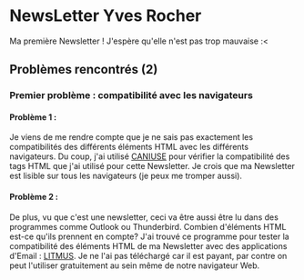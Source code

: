 # NewsLetter Yves Rocher

Ma première Newsletter ! J'espère qu'elle n'est pas trop mauvaise :<

## Problèmes rencontrés (2)

### Premier problème : compatibilité avec les navigateurs

#### Problème 1 :
Je viens de me rendre compte que je ne sais pas exactement les compatibilités des différents éléments HTML avec les différents navigateurs. Du coup, j'ai utilisé [CANIUSE](https://caniuse.com/#search=padding) pour vérifier la compatibilité des tags HTML que j'ai utilisé pour cette Newsletter. Je crois que ma Newsletter est lisible sur tous les navigateurs (je peux me tromper aussi).

#### Problème 2 :
De plus, vu que c'est une newsletter, ceci va être aussi être lu dans des programmes comme Outlook ou Thunderbird. Combien d'éléments HTML est-ce qu'ils prennent en compte? J'ai trouvé ce programme pour tester la compatibilité des éléments HTML de ma Newsletter avec des applications d'Email : [LITMUS](https://putsmail.com/tests/new). Je ne l'ai pas téléchargé car il est payant, par contre on peut l'utiliser gratuitement au sein même de notre navigateur Web.
